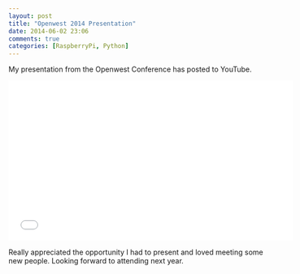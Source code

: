 ```yaml
---
layout: post
title: "Openwest 2014 Presentation"
date: 2014-06-02 23:06
comments: true
categories: [RaspberryPi, Python]
---
```


My presentation from the Openwest Conference has posted to YouTube.

<div class="videoblob">
<iframe width="560" height="315" src="//www.youtube.com/embed/fSqFgc-U_ZI" frameborder="0" allowfullscreen></iframe>
</div>

Really appreciated the opportunity I had to present and loved meeting some new people. Looking forward to attending next year.